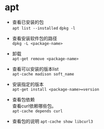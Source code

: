 # apt

* 查看已安装的包  
  `apt list --installed`
  `dpkg -l`

* 查看安装软件包的路径  
  `dpkg -L <package-name>`

* 卸载  
  `apt-get remove <package-name>`

* 查看可以安装的版本list  
  `apt-cache madison soft_name`

* 安装指定的版本  
  `apt-get install <package-name>=version`

* 查看包依赖  
  查看curl依赖哪些包。  
  `apt-cache depends curl`

* 查看包的说明
  `apt-cache show libcurl3`

  